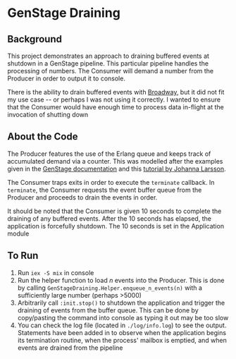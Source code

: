 # GenStage Draining

## Background
This project demonstrates an approach to draining buffered events at shutdown in a GenStage pipeline.
This particular pipeline handles the processing of numbers. The Consumer will demand a number from the Producer in order to output it to console.

There is the ability to drain buffered events with [Broadway](https://hexdocs.pm/broadway/Broadway.html), but it did not fit my use case -- or perhaps I was not using it correctly. I wanted to ensure that the Consumer would have enough time to process data in-flight at the invocation of shutting down
 
## About the Code
The Producer features the use of the Erlang queue and keeps track of accumulated demand via a counter. This was modelled after the examples given in the [GenStage documentation](https://hexdocs.pm/gen_stage/GenStage.html#module-buffering-demand) and this [tutorial by Johanna Larsson](https://blog.jola.dev/push-based-genstage). 

The Consumer traps exits in order to execute the `terminate` callback. In `terminate`, the Consumer requests the event buffer queue from the Producer and proceeds to drain the events in order. 

It should be noted that the Consumer is given 10 seconds to complete the draining of any buffered events. After the 10 seconds has elapsed, the application is forcefully shutdown. The 10 seconds is set in the Application module

## To Run
1. Run `iex -S mix` in console
2. Run the helper function to load _n_ events into the Producer. This is done by calling `GenStageDraining.Helper.enqueue_n_events(n)` with a sufficiently large number (perhaps >5000)
3. Arbitrarily call `:init.stop()` to shutdown the application and trigger the draining of events from the buffer queue. This can be done by copy/pasting the command into console as typing it out may be too slow
4. You can check the log file (located in `./log/info.log`) to see the output. Statements have been added in to observe when the application begins its termination routine, when the process' mailbox is emptied, and when events are drained from the pipeline




